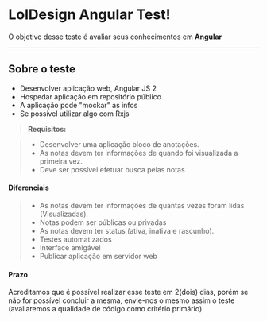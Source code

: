 LolDesign Angular Test!
===================


O objetivo desse teste é avaliar seus conhecimentos em **Angular** 

----------

Sobre o teste
-------------

- Desenvolver aplicação web, Angular JS 2
- Hospedar aplicação em repositório público
- A aplicação pode "mockar" as infos
- Se possível utilizar algo com Rxjs

> **Requisitos:**

> - Desenvolver uma aplicação bloco de anotações.
> - As notas devem ter informações de quando foi visualizada a primeira vez.
> - Deve ser possível efetuar busca pelas notas


#### <i class="icon-file"></i> Diferenciais

> - As notas devem ter informações de quantas vezes foram lidas (Visualizadas).
> - Notas podem ser públicas ou privadas
> - As notas devem ter status (ativa, inativa e rascunho).
> - Testes automatizados
> - Interface amigável
> - Publicar aplicação em servidor web


#### <i class="icon-folder-open"></i> Prazo

Acreditamos que é possível realizar esse teste em 2(dois) dias, porém se não for possível concluir a mesma, envie-nos o mesmo assim o teste (avaliaremos a qualidade de código como critério primário).
